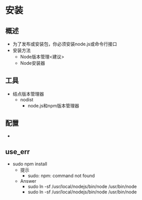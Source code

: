 # 安装
## 概述
- 为了发布或安装包，你必须安装node.js或命令行接口
- 安装方法
	- Node版本管理<建议>
	- Node安装器

## 工具
- 结点版本管理器
	- nodist
		- node.js和npm版本管理器

## 配置
- 

## use_err
- sudo npm install
	- 提示
		- sudo: npm: command not found
	- Answer
		- sudo ln -sf /usr/local/nodejs/bin/node /usr/bin/node
		- sudo ln -sf /usr/local/nodejs/bin/node /usr/bin/node